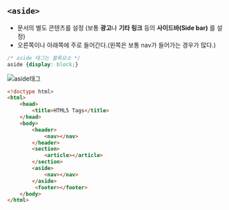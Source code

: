 ## ```<aside>```

- 문서의 별도 콘텐츠를 설정 (보통 **광고**나 **기타 링크** 등의 **사이드바(Side bar)** 를 설정)
- 오른쪽이나 아래쪽에 주로 들어간다.(왼쪽은 보통 nav가 들어가는 경우가 많다.)

```css
/* aside 태그는 블록요소 */
aside {display: block;}
```

![aside태그](https://img1.daumcdn.net/thumb/R800x0/?scode=mtistory2&fname=https%3A%2F%2Ft1.daumcdn.net%2Fcfile%2Ftistory%2F22690B335887451A3B)

```html
<!doctype html>
<html>
    <head>
        <title>HTML5 Tags</title>
    </head>        
    <body>
        <header>
            <nav></nav>
        </header>            
        <section>
            <article></article>
        </section>             
        <aside>
            <nav></nav>
        </aside>                       
         <footer></footer>             
    </body>        
</html>    
```
